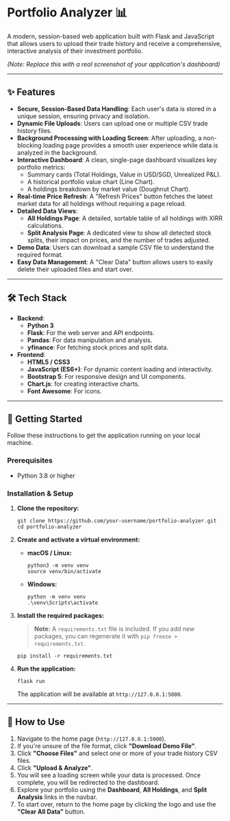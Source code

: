 # Portfolio Analyzer 📊

A modern, session-based web application built with Flask and JavaScript that allows users to upload their trade history and receive a comprehensive, interactive analysis of their investment portfolio.

_(Note: Replace this with a real screenshot of your application's dashboard)_

---

## ✨ Features

- **Secure, Session-Based Data Handling**: Each user's data is stored in a unique session, ensuring privacy and isolation.
- **Dynamic File Uploads**: Users can upload one or multiple CSV trade history files.
- **Background Processing with Loading Screen**: After uploading, a non-blocking loading page provides a smooth user experience while data is analyzed in the background.
- **Interactive Dashboard**: A clean, single-page dashboard visualizes key portfolio metrics:
  - Summary cards (Total Holdings, Value in USD/SGD, Unrealized P&L).
  - A historical portfolio value chart (Line Chart).
  - A holdings breakdown by market value (Doughnut Chart).
- **Real-time Price Refresh**: A "Refresh Prices" button fetches the latest market data for all holdings without requiring a page reload.
- **Detailed Data Views**:
  - **All Holdings Page**: A detailed, sortable table of all holdings with XIRR calculations.
  - **Split Analysis Page**: A dedicated view to show all detected stock splits, their impact on prices, and the number of trades adjusted.
- **Demo Data**: Users can download a sample CSV file to understand the required format.
- **Easy Data Management**: A "Clear Data" button allows users to easily delete their uploaded files and start over.

---

## 🛠️ Tech Stack

- **Backend**:
  - **Python 3**
  - **Flask**: For the web server and API endpoints.
  - **Pandas**: For data manipulation and analysis.
  - **yfinance**: For fetching stock prices and split data.
- **Frontend**:
  - **HTML5 / CSS3**
  - **JavaScript (ES6+)**: For dynamic content loading and interactivity.
  - **Bootstrap 5**: For responsive design and UI components.
  - **Chart.js**: for creating interactive charts.
  - **Font Awesome**: For icons.

---

## 🚀 Getting Started

Follow these instructions to get the application running on your local machine.

### Prerequisites

- Python 3.8 or higher

### Installation & Setup

1.  **Clone the repository:**

    ```
    git clone https://github.com/your-username/portfolio-analyzer.git
    cd portfolio-analyzer
    ```

2.  **Create and activate a virtual environment:**

    - **macOS / Linux:**
      ```
      python3 -m venv venv
      source venv/bin/activate
      ```
    - **Windows:**
      ```
      python -m venv venv
      .\venv\Scripts\activate
      ```

3.  **Install the required packages:**

    > **Note:** A `requirements.txt` file is included. If you add new packages, you can regenerate it with `pip freeze > requirements.txt`.

    ```
    pip install -r requirements.txt
    ```

4.  **Run the application:**
    ```
    flask run
    ```
    The application will be available at `http://127.0.0.1:5000`.

---

## 🎈 How to Use

1.  Navigate to the home page (`http://127.0.0.1:5000`).
2.  If you're unsure of the file format, click **"Download Demo File"**.
3.  Click **"Choose Files"** and select one or more of your trade history CSV files.
4.  Click **"Upload & Analyze"**.
5.  You will see a loading screen while your data is processed. Once complete, you will be redirected to the dashboard.
6.  Explore your portfolio using the **Dashboard**, **All Holdings**, and **Split Analysis** links in the navbar.
7.  To start over, return to the home page by clicking the logo and use the **"Clear All Data"** button.
